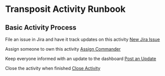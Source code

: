 # Transposit Activity Runbook

## Basic Activity Process

File an issue in Jira and have it track updates on this activity
[New Jira Issue](https://console.transposit.com/mc/t/basic-incident-test/actions/jira_create_issue)

Assign someone to own this activity
[Assign Commander](https://console.transposit.com/mc/t/basic-incident-test/actions/transposit_assign_commander)

Keep everyone informed with an update to the dashboard
[Post an Update](https://console.transposit.com/mc/t/basic-incident-test/actions/post_a_dashboard_update)

Close the activity when finished
[Close Activity](https://console.transposit.com/mc/t/basic-incident-test/actions/close_activity)
